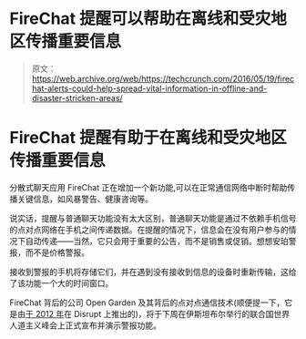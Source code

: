 # FireChat 提醒可以帮助在离线和受灾地区传播重要信息 

> 原文：<https://web.archive.org/web/https://techcrunch.com/2016/05/19/firechat-alerts-could-help-spread-vital-information-in-offline-and-disaster-stricken-areas/>

# FireChat 提醒有助于在离线和受灾地区传播重要信息

分散式聊天应用 FireChat 正在增加一个新功能,可以在正常通信网络中断时帮助传播关键信息，如风暴警告、健康咨询等。

说实话，提醒与普通聊天功能没有太大区别，普通聊天功能是通过不依赖手机信号的点对点网络在手机之间传递数据。在提醒的情况下，信息会在没有用户参与的情况下自动传递——当然，它只会用于重要的公告，而不是销售或促销。想想安珀警报，而不是价格警报。

接收到警报的手机将存储它们，并在遇到没有接收到信息的设备时重新传输，这给了该功能一个大的时间窗口。

FireChat 背后的公司 Open Garden 及其背后的点对点通信技术(顺便提一下，它是由[于 2012 年](https://web.archive.org/web/20221006175020/https://beta.techcrunch.com/2012/05/21/open-garden-lets-you-crowdsource-your-mobile-connectivity/)在 Disrupt 上推出的)，将于下周在伊斯坦布尔举行的联合国世界人道主义峰会上正式宣布并演示警报功能。